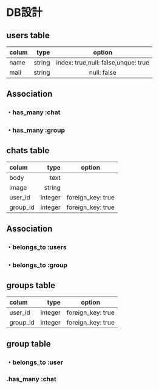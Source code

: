 

# DB設計

## users table

|    colum    |    type    |             option                |
|:------------|-----------:|:---------------------------------:|
|name         |string      |index: true,null: false,unque: true|
|mail         |string      |null: false                        |

## Association

### ・has_many :chat

### ・has_many :group


## chats table
|     colum    |    type     |             option              |
|:-------------|------------:|:-------------------------------:|
|body          |text         |                                 |
|image         |string       |                                 |
|user_id       |integer      |foreign_key: true                |
|group_id      |integer      |foreign_key: true                |

## Association

### ・belongs_to :users

### ・belongs_to :group


## groups table
|   colum      |    type    |              option              |
|:-------------|-----------:|:--------------------------------:|
|user_id       |integer     |foreign_key: true                 |
|group_id      |integer     |foreign_key: true                 |

## group table

### ・belongs_to :user

### .has_many :chat
